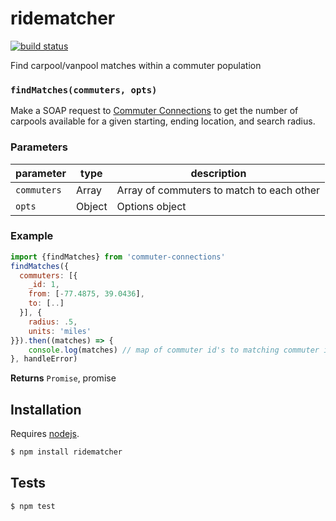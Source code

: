 # ridematcher

[![build status](https://secure.travis-ci.org/conveyal/ridematcher.js.png)](http://travis-ci.org/conveyal/ridematcher.js)

Find carpool/vanpool matches within a commuter population


### `findMatches(commuters, opts)`

Make a SOAP request to [Commuter Connections](http://www.commuterconnections.org/) to get the number of carpools available for a given starting, ending location, and search radius.

### Parameters

| parameter   | type   | description                               |
| ----------- | ------ | ----------------------------------------- |
| `commuters` | Array  | Array of commuters to match to each other |
| `opts`      | Object | Options object                            |


### Example

```js
import {findMatches} from 'commuter-connections'
findMatches({
  commuters: [{
    _id: 1,
    from: [-77.4875, 39.0436],
    to: [..]
  }], {
    radius: .5,
    units: 'miles'
}}).then((matches) => {
    console.log(matches) // map of commuter id's to matching commuter id's
}, handleError)
```


**Returns** `Promise`, promise

## Installation

Requires [nodejs](http://nodejs.org/).

```sh
$ npm install ridematcher
```

## Tests

```sh
$ npm test
```


